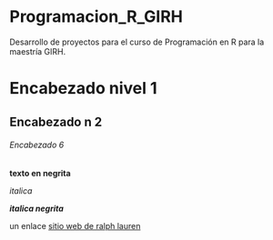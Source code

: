 # Programacion_R_GIRH

Desarrollo de proyectos para el curso de Programación en R para la maestría GIRH. 

# Encabezado nivel 1

## Encabezado n 2

###### Encabezado 6



**texto en negrita**

*italica*

***italica negrita***

un enlace [sitio web de ralph lauren](ralphlauren.com/women-clothing-shop-new-arrivals?webcat=women%7Cfeatured%7CNew%20Arrivals)




